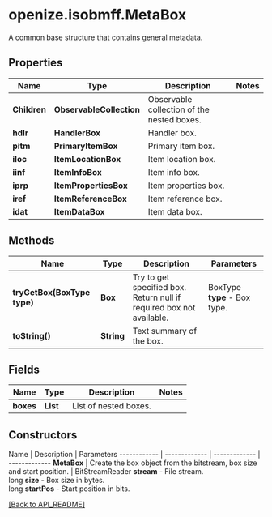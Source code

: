 # openize.isobmff.MetaBox

A common base structure that contains general metadata.

## Properties

Name | Type | Description | Notes
------------ | ------------- | ------------- | -------------
**Children** | **ObservableCollection<Box>** | Observable collection of the nested boxes. | 
**hdlr** | **HandlerBox** | Handler box. | 
**pitm** | **PrimaryItemBox** | Primary item box. | 
**iloc** | **ItemLocationBox** | Item location box. | 
**iinf** | **ItemInfoBox** | Item info box. | 
**iprp** | **ItemPropertiesBox** | Item properties box. | 
**iref** | **ItemReferenceBox** | Item reference box. | 
**idat** | **ItemDataBox** | Item data box. | 

## Methods

Name | Type | Description | Parameters
------------ | ------------- | ------------- | -------------
**tryGetBox(BoxType type)** | **Box** | Try to get specified box. Return null if required box not available. | BoxType **type** - Box type.
**toString()** | **String** | Text summary of the box. | 

## Fields

Name | Type | Description | Notes
------------ | ------------- | ------------- | -------------
**boxes** | **List<Box>** | List of nested boxes. | 

## Constructors

Name | Description | Parameters
------------ | ------------- | ------------- | -------------
**MetaBox** | Create the box object from the bitstream, box size and start position. | BitStreamReader **stream** - File stream.<br />long **size** - Box size in bytes.<br />long **startPos** - Start position in bits.

[[Back to API_README]](API_README.md)